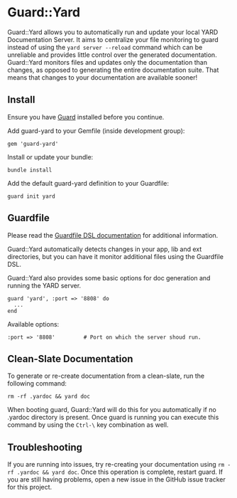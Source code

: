 # Guard::Yard

Guard::Yard allows you to automatically run and update your local YARD Documentation Server. It aims to centralize your file monitoring to guard instead of using the `yard server --reload` command which can be unreliable and provides little control over the generated documentation. Guard::Yard monitors files and updates only the documentation than changes, as opposed to generating the entire documentation suite. That means that changes to your documentation are available sooner!

## Install

Ensure you have [Guard](https://github.com/guard/guard) installed before you continue.

Add guard-yard to your Gemfile (inside development group):

    gem 'guard-yard'

Install or update your bundle:

    bundle install

Add the default guard-yard definition to your Guardfile:

    guard init yard

## Guardfile

Please read the [Guardfile DSL documentation](https://github.com/guard/guard#readme) for additional information.

Guard::Yard automatically detects changes in your app, lib and ext directories, but you can have it monitor additional files using the Guardfile DSL.

Guard::Yard also provides some basic options for doc generation and running the YARD server.

    guard 'yard', :port => '8808' do
      ...
    end

Available options:

    :port => '8808'         # Port on which the server shoud run.

## Clean-Slate Documentation

To generate or re-create documentation from a clean-slate, run the following command:

    rm -rf .yardoc && yard doc

When booting guard, Guard::Yard will do this for you automatically if no .yardoc directory is present. Once guard is running you can execute this command by using the `Ctrl-\` key combination as well.


## Troubleshooting

If you are running into issues, try re-creating your documentation using `rm -rf .yardoc && yard doc`. Once this operation is complete, restart guard. If you are still having problems, open a new issue in the GitHub issue tracker for this project.
